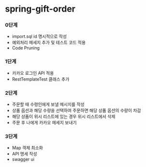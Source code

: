 # spring-gift-order
### 0단계
* import.sql id 명시적으로 작성
* 예외처리 메세지 추가 및 테스트 코드 적용
* Code Pruning

### 1단계
* 카카오 로그인 API 적용
* RestTemplateTest 클래스 추가

### 2단계
* 주문할 때 수령인에게 보낼 메시지를 작성
* 상품 옵션과 해당 수량을 선택하여 주문하면 해당 상품 옵션의 수량이 차감
* 해당 상품이 위시 리스트에 있는 경우 위시 리스트에서 삭제
* 주문 후 나에게 카카오 메세지 보내기
### 3단계
* Map 객체 최소화
* API 명세 작성
* swagger ui
